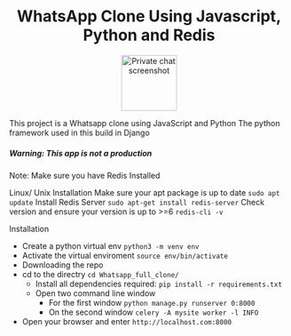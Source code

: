 <h1 align="center">WhatsApp Clone Using Javascript, Python and Redis</h1>

<p align="center"><img width="100" src="https://github.com/triple07even/Whatsapp_full_clone/blob/main/private_chat_screenshot.png" alt="Private chat screenshot"></p>

This project is a Whatsapp clone using JavaScript and Python
The python framework used in this build in Django

<h5> Warning: This app is not a production </h5>

Note: Make sure you have Redis Installed

Linux/ Unix Installation
Make sure your apt package is up to date `sudo apt update`
Install Redis Server `sudo apt-get install redis-server`
Check version and ensure your version is up to >=6 `redis-cli -v`

Installation
* Create a python virtual env `python3 -m venv env`
* Activate the virtual enviroment `source env/bin/activate`
* Downloading the repo
* cd to the directry `cd Whatsapp_full_clone/`
  * Install all dependencies required: `pip install -r requirements.txt`
  * Open two command line window
    * For the first window `python manage.py runserver 0:8000`
    * On the second window `celery -A mysite worker -l INFO`
* Open your browser and enter `http://localhost.com:8000`
